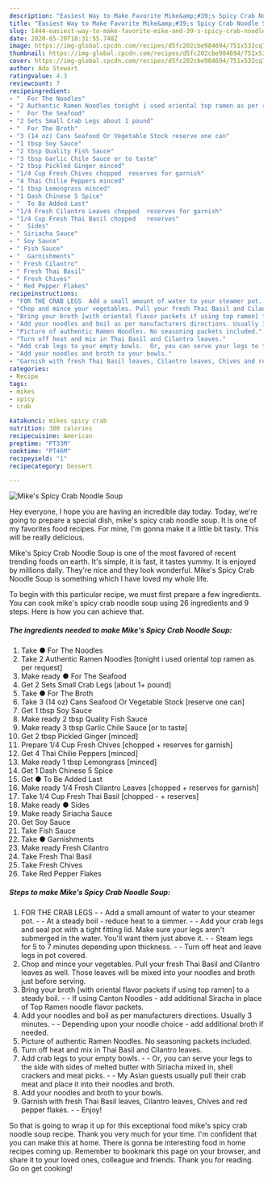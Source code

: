 ```yaml
---
description: "Easiest Way to Make Favorite Mike&amp;#39;s Spicy Crab Noodle Soup"
title: "Easiest Way to Make Favorite Mike&amp;#39;s Spicy Crab Noodle Soup"
slug: 1444-easiest-way-to-make-favorite-mike-and-39-s-spicy-crab-noodle-soup
date: 2020-05-20T18:31:55.748Z
image: https://img-global.cpcdn.com/recipes/d5fc202cbe984694/751x532cq70/mikes-spicy-crab-noodle-soup-recipe-main-photo.jpg
thumbnail: https://img-global.cpcdn.com/recipes/d5fc202cbe984694/751x532cq70/mikes-spicy-crab-noodle-soup-recipe-main-photo.jpg
cover: https://img-global.cpcdn.com/recipes/d5fc202cbe984694/751x532cq70/mikes-spicy-crab-noodle-soup-recipe-main-photo.jpg
author: Ada Stewart
ratingvalue: 4.3
reviewcount: 7
recipeingredient:
- "  For The Noodles"
- "2 Authentic Ramen Noodles tonight i used oriental top ramen as per request"
- "  For The Seafood"
- "2 Sets Small Crab Legs about 1 pound"
- "  For The Broth"
- "3 (14 oz) Cans Seafood Or Vegetable Stock reserve one can"
- "1 tbsp Soy Sauce"
- "2 tbsp Quality Fish Sauce"
- "3 tbsp Garlic Chile Sauce or to taste"
- "2 tbsp Pickled Ginger minced"
- "1/4 Cup Fresh Chives chopped  reserves for garnish"
- "4 Thai Chilie Peppers minced"
- "1 tbsp Lemongrass minced"
- "1 Dash Chinese 5 Spice"
- "  To Be Added Last"
- "1/4 Fresh Cilantro Leaves chopped  reserves for garnish"
- "1/4 Cup Fresh Thai Basil chopped   reserves"
- "  Sides"
- " Siriacha Sauce"
- " Soy Sauce"
- " Fish Sauce"
- "  Garnishments"
- " Fresh Cilantro"
- " Fresh Thai Basil"
- " Fresh Chives"
- " Red Pepper Flakes"
recipeinstructions:
- "FOR THE CRAB LEGS  Add a small amount of water to your steamer pot.   At a steady boil - reduce heat to a simmer.   Add your crab legs and seal pot with a tight fitting lid. Make sure your legs aren&#39;t submerged in the water. You&#39;ll want them just above it.   Steam legs for 5 to 7 minutes depending upon thickness.   Turn off heat and leave legs in pot covered."
- "Chop and mince your vegetables. Pull your fresh Thai Basil and Cilantro leaves as well. Those leaves will be mixed into your noodles and broth just before serving."
- "Bring your broth [with oriental flavor packets if using top ramen] to a steady boil.  If using Canton Noodles - add additional Siracha in place of Top Ramen noodle flavor packets."
- "Add your noodles and boil as per manufacturers directions. Usually 3 minutes.  Depending upon your noodle choice - add additional broth if needed."
- "Picture of authentic Ramen Noodles. No seasoning packets included."
- "Turn off heat and mix in Thai Basil and Cilantro leaves."
- "Add crab legs to your empty bowls.  Or, you can serve your legs to the side with sides of melted butter with Siriacha mixed in, shell crackers and meat picks.   My Asian guests usually pull their crab meat and place it into their noodles and broth."
- "Add your noodles and broth to your bowls."
- "Garnish with fresh Thai Basil leaves, Cilantro leaves, Chives and red pepper flakes.  Enjoy!"
categories:
- Recipe
tags:
- mikes
- spicy
- crab

katakunci: mikes spicy crab 
nutrition: 300 calories
recipecuisine: American
preptime: "PT33M"
cooktime: "PT46M"
recipeyield: "1"
recipecategory: Dessert

---
```



![Mike&#39;s Spicy Crab Noodle Soup](https://img-global.cpcdn.com/recipes/d5fc202cbe984694/751x532cq70/mikes-spicy-crab-noodle-soup-recipe-main-photo.jpg)

Hey everyone, I hope you are having an incredible day today. Today, we're going to prepare a special dish, mike&#39;s spicy crab noodle soup. It is one of my favorites food recipes. For mine, I'm gonna make it a little bit tasty. This will be really delicious.

Mike&#39;s Spicy Crab Noodle Soup is one of the most favored of recent trending foods on earth. It's simple, it is fast, it tastes yummy. It is enjoyed by millions daily. They're nice and they look wonderful. Mike&#39;s Spicy Crab Noodle Soup is something which I have loved my whole life.




To begin with this particular recipe, we must first prepare a few ingredients. You can cook mike&#39;s spicy crab noodle soup using 26 ingredients and 9 steps. Here is how you can achieve that.

<!--inarticleads1-->

##### The ingredients needed to make Mike&#39;s Spicy Crab Noodle Soup:

1. Take  ● For The Noodles
1. Take 2 Authentic Ramen Noodles [tonight i used oriental top ramen as per request]
1. Make ready  ● For The Seafood
1. Get 2 Sets Small Crab Legs [about 1+ pound]
1. Take  ● For The Broth
1. Take 3 (14 oz) Cans Seafood Or Vegetable Stock [reserve one can]
1. Get 1 tbsp Soy Sauce
1. Make ready 2 tbsp Quality Fish Sauce
1. Make ready 3 tbsp Garlic Chile Sauce [or to taste]
1. Get 2 tbsp Pickled Ginger [minced]
1. Prepare 1/4 Cup Fresh Chives [chopped + reserves for garnish]
1. Get 4 Thai Chilie Peppers [minced]
1. Make ready 1 tbsp Lemongrass [minced]
1. Get 1 Dash Chinese 5 Spice
1. Get  ● To Be Added Last
1. Make ready 1/4 Fresh Cilantro Leaves [chopped + reserves for garnish]
1. Take 1/4 Cup Fresh Thai Basil [chopped - + reserves]
1. Make ready  ● Sides
1. Make ready  Siriacha Sauce
1. Get  Soy Sauce
1. Take  Fish Sauce
1. Take  ● Garnishments
1. Make ready  Fresh Cilantro
1. Take  Fresh Thai Basil
1. Take  Fresh Chives
1. Take  Red Pepper Flakes




<!--inarticleads2-->

##### Steps to make Mike&#39;s Spicy Crab Noodle Soup:

1. FOR THE CRAB LEGS -  - Add a small amount of water to your steamer pot.  -  - At a steady boil - reduce heat to a simmer.  -  - Add your crab legs and seal pot with a tight fitting lid. Make sure your legs aren&#39;t submerged in the water. You&#39;ll want them just above it.  -  - Steam legs for 5 to 7 minutes depending upon thickness.  -  - Turn off heat and leave legs in pot covered.
1. Chop and mince your vegetables. Pull your fresh Thai Basil and Cilantro leaves as well. Those leaves will be mixed into your noodles and broth just before serving.
1. Bring your broth [with oriental flavor packets if using top ramen] to a steady boil. -  - If using Canton Noodles - add additional Siracha in place of Top Ramen noodle flavor packets.
1. Add your noodles and boil as per manufacturers directions. Usually 3 minutes. -  - Depending upon your noodle choice - add additional broth if needed.
1. Picture of authentic Ramen Noodles. No seasoning packets included.
1. Turn off heat and mix in Thai Basil and Cilantro leaves.
1. Add crab legs to your empty bowls. -  - Or, you can serve your legs to the side with sides of melted butter with Siriacha mixed in, shell crackers and meat picks.  -  - My Asian guests usually pull their crab meat and place it into their noodles and broth.
1. Add your noodles and broth to your bowls.
1. Garnish with fresh Thai Basil leaves, Cilantro leaves, Chives and red pepper flakes. -  - Enjoy!




So that is going to wrap it up for this exceptional food mike&#39;s spicy crab noodle soup recipe. Thank you very much for your time. I'm confident that you can make this at home. There is gonna be interesting food in home recipes coming up. Remember to bookmark this page on your browser, and share it to your loved ones, colleague and friends. Thank you for reading. Go on get cooking!
